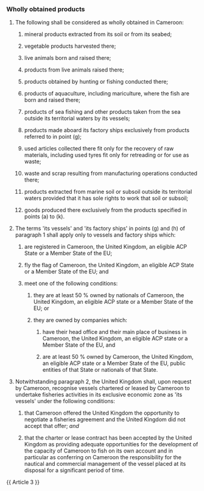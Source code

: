 ### Wholly obtained products

1. The following shall be considered as wholly obtained in Cameroon:

    1. mineral products extracted from its soil or from its seabed;

    2. vegetable products harvested there;

    3. live animals born and raised there;

    4. products from live animals raised there;

    5. products obtained by hunting or fishing conducted there;

    6. products of aquaculture, including mariculture, where the fish are born and raised there;

    7. products of sea fishing and other products taken from the sea outside its territorial waters by its vessels;

    8. products made aboard its factory ships exclusively from products referred to in point (g);

    9. used articles collected there fit only for the recovery of raw materials, including used tyres fit only for retreading or for use as waste;

    10. waste and scrap resulting from manufacturing operations conducted there;

    11. products extracted from marine soil or subsoil outside its territorial waters provided that it has sole rights to work that soil or subsoil;

    12. goods produced there exclusively from the products specified in points (a) to (k).

2. The terms 'its vessels' and 'its factory ships' in points (g) and (h) of paragraph 1 shall apply only to vessels and factory ships which:

    1. are registered in Cameroon, the United Kingdom, an eligible ACP State or a Member State of the EU;

    2. fly the flag of Cameroon, the United Kingdom, an eligible ACP State or a Member State of the EU; and

    3. meet one of the following conditions:

       1. they are at least 50 % owned by nationals of Cameroon, the United Kingdom, an eligible ACP state or a Member State of the EU; or

       2. they are owned by companies which:

          1. have their head office and their main place of business in Cameroon, the United Kingdom, an eligible ACP state or a Member State of the EU, and

          2. are at least 50 % owned by Cameroon, the United Kingdom, an eligible ACP state or a Member State of the EU, public entities of that State or nationals of that State.

3. Notwithstanding paragraph 2, the United Kingdom shall, upon request by Cameroon, recognise vessels chartered or leased by Cameroon to undertake fisheries activities in its exclusive economic zone as 'its vessels' under the following conditions:
   
   1. that Cameroon offered the United Kingdom the opportunity to negotiate a fisheries agreement and the United Kingdom did not accept that offer; *and*

   2. that the charter or lease contract has been accepted by the United Kingdom as providing adequate opportunities for the development of the capacity of Cameroon to fish on its own account and in particular as conferring on Cameroon the responsibility for the nautical and commercial management of the vessel placed at its disposal for a significant period of time.

{{ Article 3 }}
